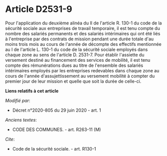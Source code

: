 # Article D2531-9

Pour l'application du deuxième alinéa du II de l'article R. 130-1 du code de la sécurité sociale aux entreprises de travail
temporaire, il est tenu compte du nombre des salariés permanents et des salariés intérimaires qui ont été liés à l'entreprise
par des contrats de mission pendant une durée totale d'au moins trois mois au cours de l'année de décompte des effectifs
mentionnée au I de l'article L. 130-1 du code de la sécurité sociale employés dans chaque zone au sens de l'article D.
2531-7. Pour établir l'assiette du versement destiné au financement des services de mobilité, il est tenu compte des
rémunérations dues au titre de l'ensemble des salariés intérimaires employés par les entreprises redevables dans chaque zone
au cours de l'année d'assujettissement au versement mobilité à compter du premier jour de leur mission et quelle que soit la
durée de celle-ci.

**Liens relatifs à cet article**

_Modifié par_:

  - Décret n°2020-805 du 29 juin 2020 - art. 1

_Anciens textes_:

  - CODE DES COMMUNES. - art. R263-11 (M)

_Cite_:

  - Code de la sécurité sociale. - art. R130-1
